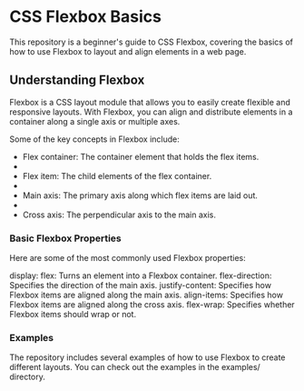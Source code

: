 # CSS Flexbox Basics

This repository is a beginner's guide to CSS Flexbox, covering the basics of how to use Flexbox to layout and align elements in a web page.

## Understanding Flexbox

Flexbox is a CSS layout module that allows you to easily create flexible and responsive layouts. With Flexbox, you can align and distribute elements in a container along a single axis or multiple axes.

Some of the key concepts in Flexbox include:

- Flex container: The container element that holds the flex items.
- 
- Flex item: The child elements of the flex container.
- 
- Main axis: The primary axis along which flex items are laid out.
- 
- Cross axis: The perpendicular axis to the main axis.

### Basic Flexbox Properties

Here are some of the most commonly used Flexbox properties:

display: flex: Turns an element into a Flexbox container.
flex-direction: Specifies the direction of the main axis.
justify-content: Specifies how Flexbox items are aligned along the main axis.
align-items: Specifies how Flexbox items are aligned along the cross axis.
flex-wrap: Specifies whether Flexbox items should wrap or not.

### Examples

The repository includes several examples of how to use Flexbox to create different layouts. You can check out the examples in the examples/ directory.
